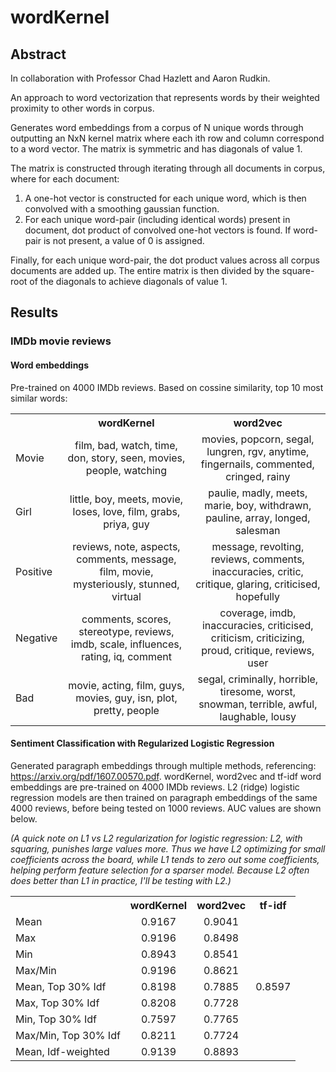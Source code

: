 # wordKernel

## Abstract

In collaboration with Professor Chad Hazlett and Aaron Rudkin.

An approach to word vectorization that represents words by their weighted proximity to other words in corpus.

Generates word embeddings from a corpus of N unique words through outputting an NxN kernel matrix where each ith row and column correspond to a word vector.  The matrix is symmetric and has diagonals of value 1.

The matrix is constructed through iterating through all documents in corpus, where for each document:

1) A one-hot vector is constructed for each unique word, which is then convolved with a smoothing gaussian function.
2) For each unique word-pair (including identical words) present in document, dot product of convolved one-hot vectors is found.  If word-pair is not present, a value of 0 is assigned.

Finally, for each unique word-pair, the dot product values across all corpus documents are added up.  The entire matrix is then divided by the square-root of the diagonals to achieve diagonals of value 1. 

## Results

### IMDb movie reviews

#### Word embeddings

Pre-trained on 4000 IMDb reviews.  Based on cossine similarity, top 10 most similar words:

<table style="width:100%">
  <tr>
    <th></th>
    <th>wordKernel</th>
    <th>word2vec</th>
  </tr>
  <tr>
    <td>Movie</td>
    <td align = "center">film, bad, watch, time, don, story, seen, movies, people, watching </td>
    <td align = "center">movies, popcorn, segal, lungren, rgv, anytime, fingernails, commented, cringed, rainy</td>
  </tr>
    <tr>
    <td>Girl</td>
    <td align = "center">little, boy, meets, movie, loses, love, film, grabs, priya, guy</td>
    <td align = "center">paulie, madly, meets, marie, boy, withdrawn, pauline, array, longed, salesman</td>
  </tr>
    <tr>
    <td>Positive</td>
    <td align = "center">reviews, note, aspects, comments, message, film, movie, mysteriously, stunned, virtual</td>
    <td align = "center">message, revolting, reviews, comments, inaccuracies, critic, critique, glaring, criticised, hopefully</td>
  </tr>
    <tr>
    <td>Negative</td>
    <td align = "center">comments, scores, stereotype, reviews, imdb, scale, influences, rating, iq, comment</td>
    <td align = "center">coverage, imdb, inaccuracies, criticised, criticism, criticizing, proud, critique, reviews, user</td>
  </tr>
    <tr>
    <td>Bad</td>
    <td align = "center">movie, acting, film, guys, movies, guy, isn, plot, pretty, people</td>
    <td align = "center">segal, criminally, horrible, tiresome, worst, snowman, terrible, awful, laughable, lousy</td>
  </tr>
</table>

#### Sentiment Classification with Regularized Logistic Regression

Generated paragraph embeddings through multiple methods, referencing: https://arxiv.org/pdf/1607.00570.pdf.  wordKernel, word2vec and tf-idf word embeddings are pre-trained on 4000 IMDb reviews.  L2 (ridge) logistic regression models are then trained on paragraph embeddings of the same 4000 reviews, before being tested on 1000 reviews.  AUC values are shown below.

*(A quick note on L1 vs L2 regularization for logistic regression: L2, with squaring, punishes large values more.  Thus we have L2 optimizing for small coefficients across the board, while L1 tends to zero out some coefficients, helping perform feature selection for a sparser model.  Because L2 often does better than L1 in practice, I'll be testing with L2.)*

<table style="width:100%">
  <tr>
    <th></th>
    <th>wordKernel</th>
    <th>word2vec</th>
    <th>tf-idf</th>
  </tr>
  <tr>
    <td>Mean</td>
    <td align = "center">0.9167</td>
    <td align = "center">0.9041</td>
    <td rowspan = "9" align = "center">0.8597</td>
  </tr>
    <tr>
    <td>Max</td>
    <td align = "center">0.9196</td>
    <td align = "center">0.8498</td>
  </tr>
    <tr>
    <td>Min</td>
    <td align = "center">0.8943</td>
    <td align = "center">0.8541</td>
  </tr>
    <tr>
    <td>Max/Min</td>
    <td align = "center">0.9196</td>
    <td align = "center">0.8621</td>
  </tr>
    <tr>
    <td>Mean, Top 30% Idf</td>
    <td align = "center">0.8198</td>
    <td align = "center">0.7885</td>
  </tr>
    <tr>
    <td>Max, Top 30% Idf</td>
    <td align = "center">0.8208</td>
    <td align = "center">0.7728</td>
  </tr>
    <tr>
    <td>Min, Top 30% Idf</td>
    <td align = "center">0.7597</td>
    <td align = "center">0.7765</td>
  </tr>
    <tr>
    <td>Max/Min, Top 30% Idf</td>
    <td align = "center">0.8211</td>
    <td align = "center">0.7724</td>
  </tr>
    <tr>
    <td>Mean, Idf-weighted</td>
    <td align = "center">0.9139</td>
    <td align = "center">0.8893</td>
</table>
